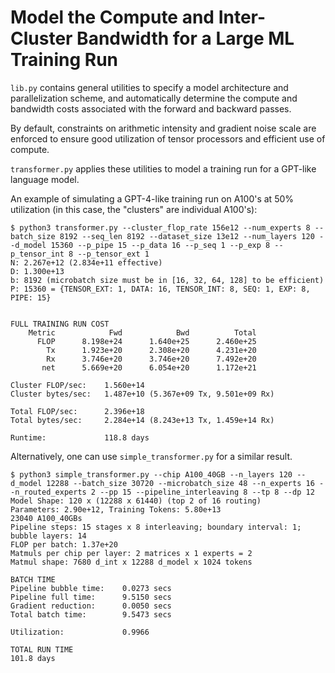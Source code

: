 # Model the Compute and Inter-Cluster Bandwidth for a Large ML Training Run

`lib.py` contains general utilities to specify a model architecture and parallelization scheme, and automatically determine the compute and bandwidth costs associated with the forward and backward passes.

By default, constraints on arithmetic intensity and gradient noise scale are enforced to ensure good utilization of tensor processors and efficient use of compute.

`transformer.py` applies these utilities to model a training run for a GPT-like language model.

An example of simulating a GPT-4-like training run on A100's at 50% utilization (in this case, the "clusters" are individual A100's):

    $ python3 transformer.py --cluster_flop_rate 156e12 --num_experts 8 --batch_size 8192 --seq_len 8192 --dataset_size 13e12 --num_layers 120 --d_model 15360 --p_pipe 15 --p_data 16 --p_seq 1 --p_exp 8 --p_tensor_int 8 --p_tensor_ext 1
    N: 2.267e+12 (2.834e+11 effective)
    D: 1.300e+13
    b: 8192 (microbatch size must be in [16, 32, 64, 128] to be efficient)
    P: 15360 = {TENSOR_EXT: 1, DATA: 16, TENSOR_INT: 8, SEQ: 1, EXP: 8, PIPE: 15}
    
    
    FULL TRAINING RUN COST
        Metric            Fwd            Bwd          Total
          FLOP      8.198e+24      1.640e+25      2.460e+25
            Tx      1.923e+20      2.308e+20      4.231e+20
            Rx      3.746e+20      3.746e+20      7.492e+20
           net      5.669e+20      6.054e+20      1.172e+21
    
    Cluster FLOP/sec:    1.560e+14
    Cluster bytes/sec:   1.487e+10 (5.367e+09 Tx, 9.501e+09 Rx)
    
    Total FLOP/sec:      2.396e+18
    Total bytes/sec:     2.284e+14 (8.243e+13 Tx, 1.459e+14 Rx)
    
    Runtime:             118.8 days


Alternatively, one can use `simple_transformer.py` for a similar result.

    $ python3 simple_transformer.py --chip A100_40GB --n_layers 120 --d_model 12288 --batch_size 30720 --microbatch_size 48 --n_experts 16 --n_routed_experts 2 --pp 15 --pipeline_interleaving 8 --tp 8 --dp 12
    Model Shape: 120 x (12288 x 61440) (top 2 of 16 routing)
    Parameters: 2.90e+12, Training Tokens: 5.80e+13
    23040 A100_40GBs
    Pipeline steps: 15 stages x 8 interleaving; boundary interval: 1; bubble layers: 14
    FLOP per batch: 1.37e+20
    Matmuls per chip per layer: 2 matrices x 1 experts = 2
    Matmul shape: 7680 d_int x 12288 d_model x 1024 tokens

    BATCH TIME
    Pipeline bubble time:    0.0273 secs
    Pipeline full time:      9.5150 secs
    Gradient reduction:      0.0050 secs
    Total batch time:        9.5473 secs

    Utilization:             0.9966

    TOTAL RUN TIME
    101.8 days
